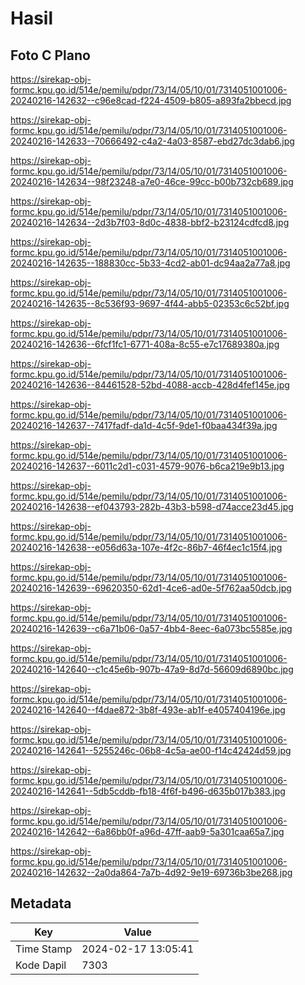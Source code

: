 # Hasil

## Foto C Plano

https://sirekap-obj-formc.kpu.go.id/514e/pemilu/pdpr/73/14/05/10/01/7314051001006-20240216-142632--c96e8cad-f224-4509-b805-a893fa2bbecd.jpg

https://sirekap-obj-formc.kpu.go.id/514e/pemilu/pdpr/73/14/05/10/01/7314051001006-20240216-142633--70666492-c4a2-4a03-8587-ebd27dc3dab6.jpg

https://sirekap-obj-formc.kpu.go.id/514e/pemilu/pdpr/73/14/05/10/01/7314051001006-20240216-142634--98f23248-a7e0-46ce-99cc-b00b732cb689.jpg

https://sirekap-obj-formc.kpu.go.id/514e/pemilu/pdpr/73/14/05/10/01/7314051001006-20240216-142634--2d3b7f03-8d0c-4838-bbf2-b23124cdfcd8.jpg

https://sirekap-obj-formc.kpu.go.id/514e/pemilu/pdpr/73/14/05/10/01/7314051001006-20240216-142635--188830cc-5b33-4cd2-ab01-dc94aa2a77a8.jpg

https://sirekap-obj-formc.kpu.go.id/514e/pemilu/pdpr/73/14/05/10/01/7314051001006-20240216-142635--8c536f93-9697-4f44-abb5-02353c6c52bf.jpg

https://sirekap-obj-formc.kpu.go.id/514e/pemilu/pdpr/73/14/05/10/01/7314051001006-20240216-142636--6fcf1fc1-6771-408a-8c55-e7c17689380a.jpg

https://sirekap-obj-formc.kpu.go.id/514e/pemilu/pdpr/73/14/05/10/01/7314051001006-20240216-142636--84461528-52bd-4088-accb-428d4fef145e.jpg

https://sirekap-obj-formc.kpu.go.id/514e/pemilu/pdpr/73/14/05/10/01/7314051001006-20240216-142637--7417fadf-da1d-4c5f-9de1-f0baa434f39a.jpg

https://sirekap-obj-formc.kpu.go.id/514e/pemilu/pdpr/73/14/05/10/01/7314051001006-20240216-142637--6011c2d1-c031-4579-9076-b6ca219e9b13.jpg

https://sirekap-obj-formc.kpu.go.id/514e/pemilu/pdpr/73/14/05/10/01/7314051001006-20240216-142638--ef043793-282b-43b3-b598-d74acce23d45.jpg

https://sirekap-obj-formc.kpu.go.id/514e/pemilu/pdpr/73/14/05/10/01/7314051001006-20240216-142638--e056d63a-107e-4f2c-86b7-46f4ec1c15f4.jpg

https://sirekap-obj-formc.kpu.go.id/514e/pemilu/pdpr/73/14/05/10/01/7314051001006-20240216-142639--69620350-62d1-4ce6-ad0e-5f762aa50dcb.jpg

https://sirekap-obj-formc.kpu.go.id/514e/pemilu/pdpr/73/14/05/10/01/7314051001006-20240216-142639--c6a71b06-0a57-4bb4-8eec-6a073bc5585e.jpg

https://sirekap-obj-formc.kpu.go.id/514e/pemilu/pdpr/73/14/05/10/01/7314051001006-20240216-142640--c1c45e6b-907b-47a9-8d7d-56609d6890bc.jpg

https://sirekap-obj-formc.kpu.go.id/514e/pemilu/pdpr/73/14/05/10/01/7314051001006-20240216-142640--f4dae872-3b8f-493e-ab1f-e4057404196e.jpg

https://sirekap-obj-formc.kpu.go.id/514e/pemilu/pdpr/73/14/05/10/01/7314051001006-20240216-142641--5255246c-06b8-4c5a-ae00-f14c42424d59.jpg

https://sirekap-obj-formc.kpu.go.id/514e/pemilu/pdpr/73/14/05/10/01/7314051001006-20240216-142641--5db5cddb-fb18-4f6f-b496-d635b017b383.jpg

https://sirekap-obj-formc.kpu.go.id/514e/pemilu/pdpr/73/14/05/10/01/7314051001006-20240216-142642--6a86bb0f-a96d-47ff-aab9-5a301caa65a7.jpg

https://sirekap-obj-formc.kpu.go.id/514e/pemilu/pdpr/73/14/05/10/01/7314051001006-20240216-142632--2a0da864-7a7b-4d92-9e19-69736b3be268.jpg


## Metadata

| Key        | Value               |
| ---------- | ------------------- |
| Time Stamp | 2024-02-17 13:05:41 |
| Kode Dapil | 7303                |



